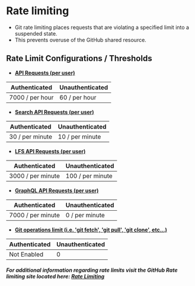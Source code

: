 # Rate limiting

* Git rate limiting places requests that are violating a specified limit into a suspended state.  
* This prevents overuse of the GitHub shared resource.

## Rate Limit Configurations / Thresholds

* <ins>**API Requests (per user)**</ins>    

| Authenticated   | Unauthenticated  |
|-----------------|------------------|
| 7000 / per hour | 60 / per hour    |

* <ins>**Search API Requests (per user)**</ins>

| Authenticated   | Unauthenticated  |
|-----------------|------------------|
| 30 / per minute | 10 / per minute  |

* <ins>**LFS API Requests (per user)**</ins>

|  Authenticated    | Unauthenticated  |
|-------------------|------------------|
| 3000 / per minute | 100 / per minute |

* <ins>**GraphQL API Requests (per user)**</ins>

|  Authenticated    | Unauthenticated  |
|-------------------|------------------|
| 7000 / per minute | 0 / per minute   |

* <ins>**Git operations limit (i.e. 'git fetch', 'git pull', 'git clone', etc...)**</ins>

|  Authenticated    | Unauthenticated  |
|-------------------|------------------|
|  Not Enabled      | 0                |


##### For additional information regarding rate limits visit the GitHub Rate limiting site located here: [Rate Limiting](https://developer.github.com/enterprise/2.15/v3/#rate-limiting)